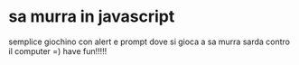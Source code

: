 # sa murra in javascript

semplice giochino con alert e prompt dove si gioca a sa murra sarda contro il computer =) have fun!!!!!
